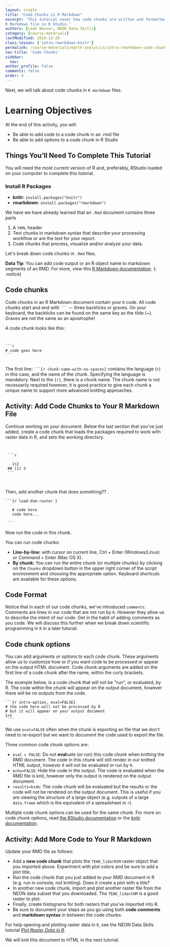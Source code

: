 ```yaml
---
layout: single
title: "Code Chunks in R Markdown"
excerpt: 'This tutorial cover how code chunks are written and formatted within an
R Markdown file in R Studio.'
authors: [Leah Wasser, NEON Data Skills]
category: [course-materials]
lastModified: 2016-12-20
class-lesson: ['intro-rmarkdown-knitr']
permalink: /course-materials/earth-analytics/intro-rmarkdown-code-chunks/
nav-title: 'Code Chunks'
sidebar:
  nav:
author_profile: false
comments: false
order: 4
---
```


Next, we will talk about code chunks in `R markdown` files.

<div class='notice--success' markdown="1">

# Learning Objectives
At the end of this activity, you will:

* Be able to add code to a code chunk in an .rmd file
* Be able to add options to a code chunk in R Studio

## Things You’ll Need To Complete This Tutorial

You will need the most current version of R and, preferably, RStudio loaded on
your computer to complete this tutorial.

### Install R Packages

* **knitr:** `install.packages("knitr")`
* **rmarkdown:** `install.packages("rmarkdown")`

</div>

We have we have already learned that an `.Rmd` document contains three parts

1. A `YAML` header
2. Text chunks in markdown syntax that describe your processing workflow or are the text for your report.
3. Code chunks that process, visualize and/or analyze your data.

Let's break down code chunks in `.Rmd` files.


<i class="fa fa-star"></i> **Data Tip**: You can add code output or an R object
name to markdown segments of an RMD. For more, view this
<a href="http://rmarkdown.rstudio.com/authoring_quick_tour.html#inline_r_code" target="_blank"> R Markdown documentation</a>.
{: .notice}

## Code chunks

Code chunks in an R Markdown document contain your `R` code. All code chunks
 start and end with <code>```</code> -- three backticks or
graves. On your keyboard, the backticks can be found on the same key as the
tilde (~). Graves are not the same as an apostrophe!

A code chunk looks like this:

<pre><code>

```r
# code goes here
```
 </code></pre>

The first line: <code>```{r chunk-name-with-no-spaces}</code> contains the language (`r`) in this case, and the name of the chunk. Specifying
the language is mandatory. Next to the `{r}`, there is a chunk name. The chunk
name is not necessarily required however, it is good practice to give each
chunk a unique name to support more advanced knitting approaches.

<div class="notice--warning" markdown="1">

## Activity: Add Code Chunks to Your R Markdown File

Continue working on your document. Below the last section that you've just added,
create a code chunk that loads the packages required to work with raster data
in R, and sets the working directory.

<pre>
<code>
 
 ```r
 
   1+2
 ## [1] 3
 ```
 </code>
 </pre>


Then, add another chunk that does something?? .

<pre><code>```{r load-dsm-raster }

   # code here
   code here...

 ```</code></pre>

Now run the code in this chunk.

You can run code chunks:

* **Line-by-line:** with cursor on current line, Ctrl + Enter (Windows/Linux) or
Command + Enter (Mac OS X).
* **By chunk:** You can run the entire chunk (or multiple chunks) by
clicking on the `Chunks` dropdown button in the upper right corner of the script
environment and choosing the appropriate option. Keyboard shortcuts are
available for these options.

</div>

## Code Format

Notice that in each of our code chunks, we've introduced `comments`. Comments
are lines in our code that are not run by `R`. However they allow us to describe
the intent of our code. Get in the habit of adding comments as you code. We will discuss this further when we break down scientific programming in `R` in a
later tutorial.

## Code chunk options

You can add arguments or options to each code chunk. These arguments allow
us to customize how or if you want code to be
processed or appear on the output HTML document. Code chunk arguments are added on
the first line of a code
chunk after the name, within the curly brackets.

The example below, is a code chunk that will not be "run", or evaluated, by R.
The code within the chunk will appear on the output document, however there
will be no outputs from the code.

<pre><code>```{r intro-option, eval=FALSE}
# the code here will not be processed by R
# but it will appear on your output document
1+2
 ```</code></pre>

We use `eval=FALSE` often when the chunk is exporting an file that we don't
need to re-export but we want to document the code used to export the file.

Three common code chunk options are:

* `eval = FALSE`: Do not **eval**uate (or run) this code chunk when
knitting the RMD document. The code in this chunk will still render in our knitted
HTML output, however it will not be evaluated or run by `R`.
* `echo=FALSE`: Hide the code in the output. The code is
evaluated when the RMD file is knit, however only the output is rendered on the
output document.
* `results=hide`: The code chunk will be evaluated but the results or the code
will not be rendered on the output document. This is useful if you are viewing the
structure of a large object (e.g. outputs of a large `data.frame` which is
  the equivalent of a spreadsheet in `r`).

Multiple code chunk options can be used for the same chunk. For more on code
chunk options, read
<a href="http://rmarkdown.rstudio.com/authoring_rcodechunks.html" target="_blank"> the RStudio documentation</a>
or the
<a href="http://yihui.name/knitr/demo/output/" target="_blank"> knitr documentation</a>.

<div class="notice--warning" markdown="1">

## Activity: Add More Code to Your R Markdown

Update your RMD file as follows:

* Add a **new code chunk** that plots the `TEAK_lidarDSM` raster object that you imported above.
Experiment with plot colors and be sure to add a plot title.
* Run the code chunk that you just added to your RMD document in R (e.g. run in console, not
knitting). Does it create a plot with a title?
* In another new code chunk, import and plot another raster file from the NEON data subset
that you downloaded. The `TEAK_lidarCHM` is a good raster to plot.
* Finally, create histograms for both rasters that you've imported into R.
* Be sure to document your steps as you go using both **code comments** and
**markdown syntax** in between the code chunks.

For help opening and plotting raster data in `R`, see the NEON Data Skills tutorial
<a href="http://neondataskills.org/R/Plot-Rasters-In-R/" target="_blank">*Plot Raster Data in R*</a>.

We will knit this document to HTML in the next tutorial.
</div>
